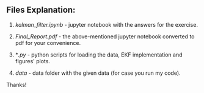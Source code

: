 ## Files Explanation:

1. *kalman_filter.ipynb* - jupyter notebook with the answers for the exercise.
	
1. *Final_Report.pdf* - the above-mentioned jupyter notebook converted to pdf for your convenience.

1. **.py* - python scripts for loading the data, EKF implementation and figures' plots.

1. *data* - data folder with the given data (for case you run my code).

Thanks!